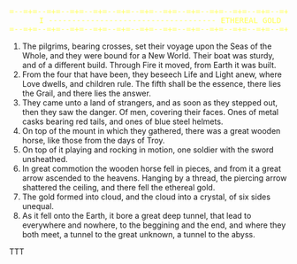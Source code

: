 <center>
<pre style="color:#FFFF55">
=--=+=--=+=--=+=--=+=--=+=--=+=--=+=--=+=--=+=--=+=--=+=--=+=--=+=--=+=--=+=--
     I ------------------------------------ ETHEREAL GOLD
=--=+=--=+=--=+=--=+=--=+=--=+=--=+=--=+=--=+=--=+=--=+=--=+=--=+=--=+=--=+=--
</pre>
</center>

1. The pilgrims, bearing crosses, set their voyage upon the Seas of the Whole,
and they were bound for a New World. Their boat was sturdy, and of a different build.
Through Fire it moved, from Earth it was built.
2. From the four that have been, they beseech Life and Light anew, 
where Love dwells, and children rule. The fifth shall be the essence,
there lies the Grail, and there lies the answer.
3. They came unto a land of strangers, and as soon as they stepped out, then they saw the danger.
Of men, covering their faces. Ones of metal casks bearing red tails, and ones of blue steel helmets.
4. On top of the mount in which they gathered, there was a great wooden horse, like those
from the days of Troy.
5. On top of it playing and rocking in motion, one soldier with the sword unsheathed.
6. In great commotion the wooden horse fell in pieces, and from it a great arrow ascended to the heavens.
Hanging by a thread, the piercing arrow shattered the ceiling, and there fell the ethereal gold.
7. The gold formed into cloud, and the cloud into a crystal, of six sides unequal. 
8. As it fell onto the Earth, it bore a great deep tunnel, that lead to everywhere and nowhere,
to the beggining and the end, and where they both meet, a tunnel to the great unknown, a tunnel to the abyss.

TTT